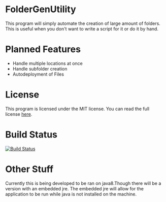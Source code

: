 FolderGenUtility
================

This program will simply automate the creation of large amount of folders. This is useful when you don't want to write a script for it or do it by hand.

Planned Features
===
* Handle multiple locations at once
* Handle subfolder creation
* Autodeployment of Files


License
===
This program is licensed under the MIT license. You can read the full license [here](https://raw.githubusercontent.com/carharttjimmy/FolderGenUtility/master/LICENSE).

Build Status
===
[![Build Status](https://travis-ci.org/carharttjimmy/FolderGenUtility.svg?branch=master)](https://travis-ci.org/carharttjimmy/FolderGenUtility)

Other Stuff
===
Currently this is being developed to be ran on java8.Though there will be a version with an embedded jre. The embedded jre will allow for the application to be run while java is not installed on the machine.
